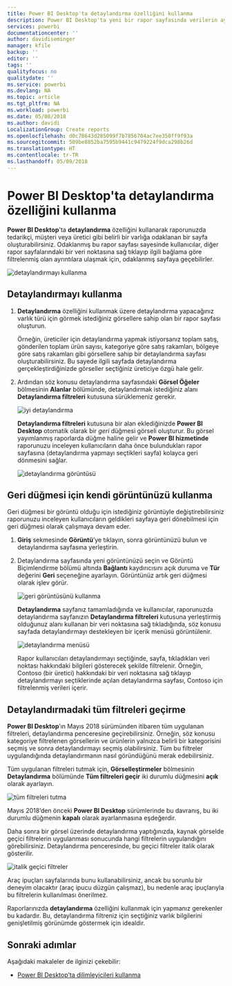 ```yaml
---
title: Power BI Desktop'ta detaylandırma özelliğini kullanma
description: Power BI Desktop'ta yeni bir rapor sayfasında verilerin ayrıntılarına gitmeyi öğrenin
services: powerbi
documentationcenter: ''
author: davidiseminger
manager: kfile
backup: ''
editor: ''
tags: ''
qualityfocus: no
qualitydate: ''
ms.service: powerbi
ms.devlang: NA
ms.topic: article
ms.tgt_pltfrm: NA
ms.workload: powerbi
ms.date: 05/08/2018
ms.author: davidi
LocalizationGroup: Create reports
ms.openlocfilehash: d0c78643d285099f7b7856704ac7ee350ff9f93a
ms.sourcegitcommit: 509be8852ba7595b9441c9479224f9dca298b26d
ms.translationtype: HT
ms.contentlocale: tr-TR
ms.lasthandoff: 05/09/2018
---
```

# <a name="use-drillthrough-in-power-bi-desktop"></a>Power BI Desktop'ta detaylandırma özelliğini kullanma
**Power BI Desktop**'ta **detaylandırma** özelliğini kullanarak raporunuzda tedarikçi, müşteri veya üretici gibi belirli bir varlığa odaklanan bir sayfa oluşturabilirsiniz. Odaklanmış bu rapor sayfası sayesinde kullanıcılar, diğer rapor sayfalarındaki bir veri noktasına sağ tıklayıp ilgili bağlama göre filtrelenmiş olan ayrıntılara ulaşmak için, odaklanmış sayfaya geçebilirler.

![detaylandırmayı kullanma](media/desktop-drillthrough/drillthrough_01.png)

## <a name="using-drillthrough"></a>Detaylandırmayı kullanma
1. **Detaylandırma** özelliğini kullanmak üzere detaylandırma yapacağınız varlık türü için görmek istediğiniz görsellere sahip olan bir rapor sayfası oluşturun. 

    Örneğin, üreticiler için detaylandırma yapmak istiyorsanız toplam satış, gönderilen toplam ürün sayısı, kategoriye göre satış rakamları, bölgeye göre satış rakamları gibi görsellere sahip bir detaylandırma sayfası oluşturabilirsiniz. Bu sayede ilgili sayfada detaylandırma gerçekleştirdiğinizde görseller seçtiğiniz üreticiye özgü hale gelir.

2. Ardından söz konusu detaylandırma sayfasındaki **Görsel Öğeler** bölmesinin **Alanlar** bölümünde, detaylandırmak istediğiniz alanı **Detaylandırma filtreleri** kutusuna sürüklemeniz gerekir.

    ![iyi detaylandırma](media/desktop-drillthrough/drillthrough_02.png)

    **Detaylandırma filtreleri** kutusuna bir alan eklediğinizde **Power BI Desktop** otomatik olarak bir *geri* düğmesi görseli oluşturur. Bu görsel yayımlanmış raporlarda düğme haline gelir ve **Power BI hizmetinde** raporunuzu inceleyen kullanıcıların daha önce bulundukları rapor sayfasına (detaylandırma yapmayı seçtikleri sayfa) kolayca geri dönmesini sağlar.

    ![detaylandırma görüntüsü](media/desktop-drillthrough/drillthrough_03.png)

## <a name="use-your-own-image-for-a-back-button"></a>Geri düğmesi için kendi görüntünüzü kullanma    
 Geri düğmesi bir görüntü olduğu için istediğiniz görüntüyle değiştirebilirsiniz raporunuzu inceleyen kullanıcıların geldikleri sayfaya geri dönebilmesi için geri düğmesi olarak çalışmaya devam eder.

1. **Giriş** sekmesinde **Görüntü**’ye tıklayın, sonra görüntünüzü bulun ve detaylandırma sayfasına yerleştirin.
2. Detaylandırma sayfasında yeni görüntünüzü seçin ve Görüntü Biçimlendirme bölümü altında **Bağlantı** kaydırıcısını açık duruma ve **Tür** değerini **Geri** seçeneğine ayarlayın. Görüntünüz artık geri düğmesi olarak işlev görür.

    ![geri görüntüsünü kullanma](media/desktop-drillthrough/drillthrough_05.png)

    **Detaylandırma** sayfanız tamamladığında ve kullanıcılar, raporunuzda detaylandırma sayfanızın **Detaylandırma filtreleri** kutusuna yerleştirmiş olduğunuz alanı kullanan bir veri noktasına sağ tıkladığında, söz konusu sayfada detaylandırmayı destekleyen bir içerik menüsü görüntülenir.

    ![detaylandırma menüsü](media/desktop-drillthrough/drillthrough_04.png)

    Rapor kullanıcıları detaylandırmayı seçtiğinde, sayfa, tıkladıkları veri noktası hakkındaki bilgileri gösterecek şekilde filtrelenir. Örneğin, Contoso (bir üretici) hakkındaki bir veri noktasına sağ tıklayıp detaylandırmayı seçtiklerinde açılan detaylandırma sayfası, Contoso için filtrelenmiş verileri içerir.

## <a name="pass-all-filters-in-drillthrough"></a>Detaylandırmadaki tüm filtreleri geçirme

**Power BI Desktop**’ın Mayıs 2018 sürümünden itibaren tüm uygulanan filtreleri, detaylandırma penceresine geçirebilirsiniz. Örneğin, söz konusu kategoriye filtrelenen görsellerin ve ürünlerin yalnızca belirli bir kategorisini seçmiş ve sonra detaylandırmayı seçmiş olabilirsiniz. Tüm bu filtreler uygulandığında detaylandırmanın nasıl göründüğünü merak edebilirsiniz.

Tüm uygulanan filtreleri tutmak için, **Görselleştirmeler** bölmesinin **Detaylandırma** bölümünde **Tüm filtreleri geçir** iki durumlu düğmesini **açık** olarak ayarlayın. 

![tüm filtreleri tutma](media/desktop-drillthrough/drillthrough_06.png)

Mayıs 2018’den önceki **Power BI Desktop** sürümlerinde bu davranış, bu iki durumlu düğmenin **kapalı** olarak ayarlanmasına eşdeğerdir.

Daha sonra bir görsel üzerinde detaylandırma yaptığınızda, kaynak görselde geçici filtrelerin uygulanması sonucunda hangi filtrelerin uygulandığını görebilirsiniz. Detaylandırma penceresinde, bu geçici filtreler italik olarak gösterilir. 

![italik geçici filtreler](media/desktop-drillthrough/drillthrough_07.png)

Araç ipuçları sayfalarında bunu kullanabilirsiniz, ancak bu sorunlu bir deneyim olacaktır (araç ipucu düzgün çalışmaz), bu nedenle araç ipuçlarıyla bu filtrelerin kullanılması önerilmez.

Raporlarınızda **detaylandırma** özelliğini kullanmak için yapmanız gerekenler bu kadardır. Bu, detaylandırma filtreniz için seçtiğiniz varlık bilgilerini genişletilmiş görünümde göstermek için idealdir.

## <a name="next-steps"></a>Sonraki adımlar

Aşağıdaki makaleler de ilginizi çekebilir:

* [Power BI Desktop’ta dilimleyicileri kullanma](desktop-slicers.md)

